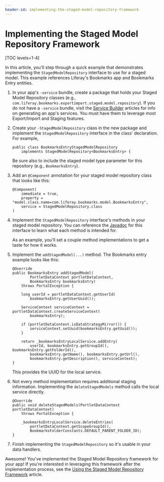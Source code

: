 ```yaml
---
header-id: implementing-the-staged-model-repository-framework
---
```


# Implementing the Staged Model Repository Framework

[TOC levels=1-4]

In this article, you'll step through a quick example that demonstrates
implementing the `StagedModelRepository` interface to use for a staged model.
This example references Liferay's Bookmarks app and Bookmarks Entry entities.

1.  In your app's `-service` bundle, create a package that holds your Staged
    Model Repository classes (e.g.,
    `com.liferay.bookmarks.exportimport.staged.model.repository`). If you do not
    have a `-service` bundle, visit the
    [Service Builder](/developer/frameworks/-/knowledge_base/7-2/service-builder)
    articles for info on generating an app's services. You must have them to
    leverage most Export/Import and Staging features.

2.  Create your `-StagedModelRepository` class in the new package and implement
    the `StagedModelRepository` interface in the class' declaration. For
    example,

        public class BookmarksEntryStagedModelRepository
            implements StagedModelRepository<BookmarksEntry> {

    Be sure also to include the staged model type parameter for this repository
    (e.g., `BookmarksEntry`).

3.  Add an `@Component` annotation for your staged model repository class that
    looks like this:

        @Component(
            immediate = true,
            property = "model.class.name=com.liferay.bookmarks.model.BookmarksEntry",
            service = StagedModelRepository.class
        )

4.  Implement the `StagedModelRepository` interface's methods in your staged
    model repository. You can reference the
    [Javadoc](@app-ref@/web-experience/latest/javadocs/com/liferay/exportimport/staged/model/repository/StagedModelRepository.html)
    for this interface to learn what each method is intended for.

    As an example, you'll set a couple method implementations to get a taste for
    how it works.

5.  Implement the `addStagedModel(...)` method. The Bookmarks entry example
    looks like this:

        @Override
        public BookmarksEntry addStagedModel(
                PortletDataContext portletDataContext,
                BookmarksEntry bookmarksEntry)
            throws PortalException {

            long userId = portletDataContext.getUserId(
                bookmarksEntry.getUserUuid());

            ServiceContext serviceContext = portletDataContext.createServiceContext(
                bookmarksEntry);

            if (portletDataContext.isDataStrategyMirror()) {
                serviceContext.setUuid(bookmarksEntry.getUuid());
            }

            return _bookmarksEntryLocalService.addEntry(
                userId, bookmarksEntry.getGroupId(), bookmarksEntry.getFolderId(),
                bookmarksEntry.getName(), bookmarksEntry.getUrl(),
                bookmarksEntry.getDescription(), serviceContext);
        }

    This provides the UUID for the local service.

6.  Not every method implementation requires additional staging information.
    Implementing the `deleteStagedModels` method calls the local service
    directly.

        @Override
        public void deleteStagedModels(PortletDataContext portletDataContext)
            throws PortalException {

            _bookmarksEntryLocalService.deleteEntries(
                portletDataContext.getScopeGroupId(),
                BookmarksFolderConstants.DEFAULT_PARENT_FOLDER_ID);
        }

7.  Finish implementing the `StagedModelRepository` so it's usable in your data
    handlers.

Awesome! You've implemented the Staged Model Repository framework for your app!
If you're interested in leveraging this framework after the implementation
process, see the
[Using the Staged Model Repository Framework](/developer/frameworks/-/knowledge_base/7-2/using-the-staged-model-repository-framework)
article.
